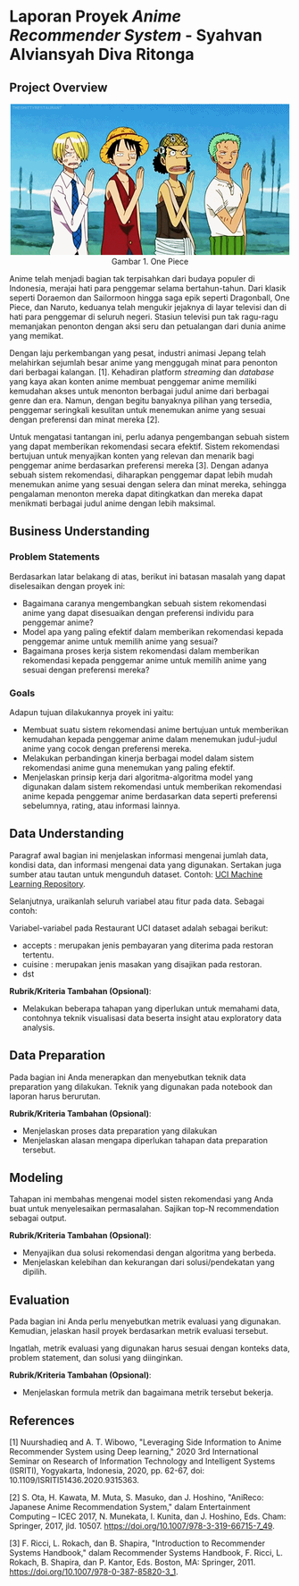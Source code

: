 # Laporan Proyek _Anime Recommender System_ - Syahvan Alviansyah Diva Ritonga
## Project Overview

<p align="center">
  <img src="img/one-piece.gif" />
  Gambar 1. One Piece
</p>

Anime telah menjadi bagian tak terpisahkan dari budaya populer di Indonesia, merajai hati para penggemar selama bertahun-tahun. Dari klasik seperti Doraemon dan Sailormoon hingga saga epik seperti Dragonball, One Piece, dan Naruto, keduanya telah mengukir jejaknya di layar televisi dan di hati para penggemar di seluruh negeri. Stasiun televisi pun tak ragu-ragu memanjakan penonton dengan aksi seru dan petualangan dari dunia anime yang memikat.

Dengan laju perkembangan yang pesat, industri animasi Jepang telah melahirkan sejumlah besar anime yang menggugah minat para penonton dari berbagai kalangan. [1]. Kehadiran platform _streaming_ dan _database_ yang kaya akan konten anime membuat penggemar anime memiliki kemudahan akses untuk menonton berbagai judul anime dari berbagai genre dan era. Namun, dengan begitu banyaknya pilihan yang tersedia, penggemar seringkali kesulitan untuk menemukan anime yang sesuai dengan preferensi dan minat mereka [2].

Untuk mengatasi tantangan ini, perlu adanya pengembangan sebuah sistem yang dapat memberikan rekomendasi secara efektif. Sistem rekomendasi bertujuan untuk menyajikan konten yang relevan dan menarik bagi penggemar anime berdasarkan preferensi mereka [3]. Dengan adanya sebuah sistem rekomendasi, diharapkan penggemar dapat lebih mudah menemukan anime yang sesuai dengan selera dan minat mereka, sehingga pengalaman menonton mereka dapat ditingkatkan dan mereka dapat menikmati berbagai judul anime dengan lebih maksimal.

## Business Understanding

### Problem Statements

Berdasarkan latar belakang di atas, berikut ini batasan masalah yang dapat diselesaikan dengan proyek ini:

- Bagaimana caranya mengembangkan sebuah sistem rekomendasi anime yang dapat disesuaikan dengan preferensi individu para penggemar anime?
- Model apa yang paling efektif dalam memberikan rekomendasi kepada penggemar anime untuk memilih anime yang sesuai?
- Bagaimana proses kerja sistem rekomendasi dalam memberikan rekomendasi kepada penggemar anime untuk memilih anime yang sesuai dengan preferensi mereka?

### Goals

Adapun tujuan dilakukannya proyek ini yaitu:

- Membuat suatu sistem rekomendasi anime bertujuan untuk memberikan kemudahan kepada penggemar anime dalam menemukan judul-judul anime yang cocok dengan preferensi mereka.
- Melakukan perbandingan kinerja berbagai model dalam sistem rekomendasi anime guna menemukan yang paling efektif.
- Menjelaskan prinsip kerja dari algoritma-algoritma model yang digunakan dalam sistem rekomendasi untuk memberikan rekomendasi anime kepada penggemar anime berdasarkan data seperti preferensi sebelumnya, rating, atau informasi lainnya.

## Data Understanding
Paragraf awal bagian ini menjelaskan informasi mengenai jumlah data, kondisi data, dan informasi mengenai data yang digunakan. Sertakan juga sumber atau tautan untuk mengunduh dataset. Contoh: [UCI Machine Learning Repository](https://archive.ics.uci.edu/ml/datasets/Restaurant+%26+consumer+data).

Selanjutnya, uraikanlah seluruh variabel atau fitur pada data. Sebagai contoh:  

Variabel-variabel pada Restaurant UCI dataset adalah sebagai berikut:
- accepts : merupakan jenis pembayaran yang diterima pada restoran tertentu.
- cuisine : merupakan jenis masakan yang disajikan pada restoran.
- dst

**Rubrik/Kriteria Tambahan (Opsional)**:
- Melakukan beberapa tahapan yang diperlukan untuk memahami data, contohnya teknik visualisasi data beserta insight atau exploratory data analysis.

## Data Preparation
Pada bagian ini Anda menerapkan dan menyebutkan teknik data preparation yang dilakukan. Teknik yang digunakan pada notebook dan laporan harus berurutan.

**Rubrik/Kriteria Tambahan (Opsional)**: 
- Menjelaskan proses data preparation yang dilakukan
- Menjelaskan alasan mengapa diperlukan tahapan data preparation tersebut.

## Modeling
Tahapan ini membahas mengenai model sisten rekomendasi yang Anda buat untuk menyelesaikan permasalahan. Sajikan top-N recommendation sebagai output.

**Rubrik/Kriteria Tambahan (Opsional)**: 
- Menyajikan dua solusi rekomendasi dengan algoritma yang berbeda.
- Menjelaskan kelebihan dan kekurangan dari solusi/pendekatan yang dipilih.

## Evaluation
Pada bagian ini Anda perlu menyebutkan metrik evaluasi yang digunakan. Kemudian, jelaskan hasil proyek berdasarkan metrik evaluasi tersebut.

Ingatlah, metrik evaluasi yang digunakan harus sesuai dengan konteks data, problem statement, dan solusi yang diinginkan.

**Rubrik/Kriteria Tambahan (Opsional)**: 
- Menjelaskan formula metrik dan bagaimana metrik tersebut bekerja.

## References

[1] Nuurshadieq and A. T. Wibowo, "Leveraging Side Information to Anime Recommender System using Deep learning," 2020 3rd International Seminar on Research of Information Technology and Intelligent Systems (ISRITI), Yogyakarta, Indonesia, 2020, pp. 62-67, doi: 10.1109/ISRITI51436.2020.9315363.

[2] S. Ota, H. Kawata, M. Muta, S. Masuko, dan J. Hoshino, "AniReco: Japanese Anime Recommendation System," dalam Entertainment Computing – ICEC 2017, N. Munekata, I. Kunita, dan J. Hoshino, Eds. Cham: Springer, 2017, jld. 10507. https://doi.org/10.1007/978-3-319-66715-7_49.

[3] F. Ricci, L. Rokach, dan B. Shapira, "Introduction to Recommender Systems Handbook," dalam Recommender Systems Handbook, F. Ricci, L. Rokach, B. Shapira, dan P. Kantor, Eds. Boston, MA: Springer, 2011. https://doi.org/10.1007/978-0-387-85820-3_1.
